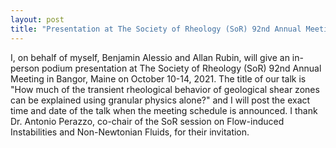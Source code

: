 ```yaml
---
layout: post
title: "Presentation at The Society of Rheology (SoR) 92nd Annual Meeting in Bangor, Maine, October 10-14, 2021."
---
```


I, on behalf of myself, Benjamin Alessio and Allan Rubin, will give an in-person podium presentation at The Society of Rheology (SoR) 92nd Annual Meeting in Bangor, Maine on October 10-14, 2021. The title of our talk is "How much of the transient rheological behavior of geological shear zones can be explained using granular physics alone?" and I will post the exact time and date of the talk when the meeting schedule is announced. I thank Dr. Antonio Perazzo, co-chair of the SoR session on Flow-induced Instabilities and Non-Newtonian Fluids, for their invitation.
